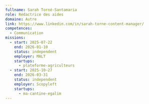 ```yaml
---
fullname: Sarah Torné-Santamaria
role: Rédactrice des aides
domaine: Autre
link: https://www.linkedin.com/in/sarah-torne-content-manager/
competences:
  - Communication
missions:
  - start: 2025-07-22
    end: 2026-01-10
    status: independent
    employer: MALT
    startups:
      - plateforme-agriculteurs
  - start: 2025-10-27
    end: 2026-03-31
    status: independent
    employer: Scopyleft
    startups:
      - ma-cantine-egalim
---
```

